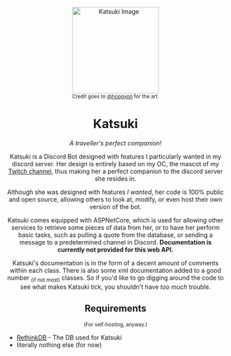 <p align="center"><img src="https://godsontm.dev/images/KatsukiBot.png" width=200 alt="Katsuki Image"><br>
<sup>Credit goes to <a href src="https://twitter.com/hoopyon">@hoopyon<a/> for the art.</sup></p>
<h1 align="center">Katsuki</h1>

<p align="center"><i>A traveller's perfect companion!</i></p>

<p align="center">Katsuki is a Discord Bot designed with features I particularly wanted in my discord server. Her design is entirely based on my OC, the mascot of my <a href="https://twitch.tv/GodsonTM">Twitch channel</a>, thus making her a perfect companion to the discord server she resides in.</p>

<p align="center">Although she was designed with features <i>I wanted</i>, her code is 100% public and open source, allowing others to look at, modify, or even host their own version of the bot.</p>

<p align="center">Katsuki comes equipped with ASPNetCore, which is used for allowing other services to retrieve some pieces of data from her, or to have her perform basic tasks, such as pulling a quote from the database, or sending a message to a predetermined channel in Discord. <b>Documentation is currently not provided for this web API.</b></p>

<p align="center">Katsuki's documentation is in the form of a decent amount of comments within each class. There is also some xml documentation added to a good number <sub>(if not most)</sub> classes. So if you'd like to go digging around the code to see what makes Katsuki tick, you shouldn't have <i>too much</i> trouble.</p>

<h2 align="center">Requirements </h2>
<p align="center"><sup>(For self-hosting, anyway.)</sup></p>

- [RethinkDB](https://rethinkdb.com/) - The DB used for Katsuki
- literally nothing else (for now)